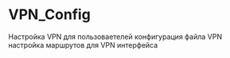 # VPN_Config
Настройка VPN для пользоваетелей
конфигурация файла VPN
настройка маршрутов для VPN интерфейса

